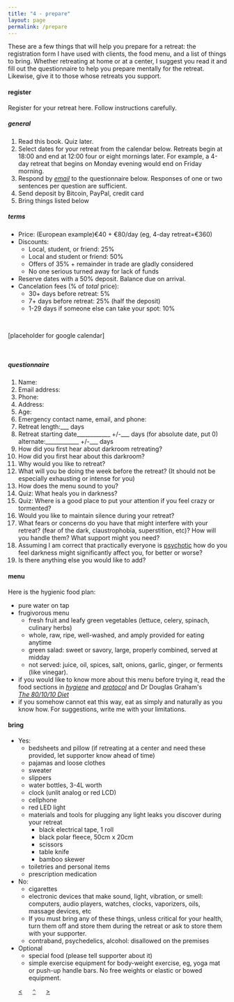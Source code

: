 ```yaml
---
title: "4 - prepare"
layout: page
permalink: /prepare
---
```


These are a few things that will help you prepare for a retreat: the registration form I have used with clients, the food menu, and a list of things to bring. Whether retreating at home or at a center, I suggest you read it and fill out the questionnaire to help you prepare mentally for the retreat. Likewise, give it to those whose retreats you support.

#### register

Register for your retreat here. Follow instructions carefully.

##### general

1. Read this book. Quiz later.
2. Select dates for your retreat from the calendar below. Retreats begin at 18:00 and end at 12:00 four or eight mornings later. For example, a 4-day retreat that begins on Monday evening would end on Friday morning.
3. Respond by [*email*](/bio) to the questionnaire below. Responses of one or two sentences per question are sufficient. 
4. Send deposit by Bitcoin, PayPal, credit card
5. Bring things listed below

##### terms

- Price: (European example)&euro;40 + &euro;80/day (eg, 4-day retreat=&euro;360)
- Discounts: 
    - Local, student, or friend: 25% 
    - Local and student or friend: 50%
    - Offers of 35% + remainder in trade are gladly considered
    - No one serious turned away for lack of funds
- Reserve dates with a 50% deposit. Balance due on arrival.
- Cancelation fees (% of _total_ price): 
    - 30+ days before retreat: 5%
    - 7+ days before retreat: 25% (half the deposit)
    - 1-29 days if someone else can take your spot: 10% 

&nbsp;

\[placeholder for google calendar\]

&nbsp;

##### questionnaire

1. Name:
2. Email address:
3. Phone:
4. Address:
5. Age:
6. Emergency contact name, email, and phone:
7. Retreat length:\_\_\_ days
8. Retreat starting date\_\_\_\_\_\_\_\_\_\_\_\_ +/-\_\_\_ days (for absolute date, put 0)  
alternate:\_\_\_\_\_\_\_\_\_\_\_\_ +/-\_\_\_ days
9. How did you first hear about darkroom retreating?
10. How did you first hear about this darkroom?
11. Why would you like to retreat?
12. What will you be doing the week before the retreat? (It should not be especially exhausting or intense for you)
13. How does the menu sound to you?
14. Quiz: What heals you in darkness?
15. Quiz: Where is a good place to put your attention if you feel crazy or tormented?
16. Would you like to maintain silence during your retreat?
17. What fears or concerns do you have that might interfere with your retreat? (fear of the dark, claustrophobia, superstition, etc)? How will you handle them? What support might you need?
18. Assuming I am correct that practically everyone is [psychotic](/darkness-conjecture/psychosis) how do you feel darkness might significantly affect you, for better or worse?
19. Is there anything else you would like to add?

#### menu

Here is the hygienic food plan:

- pure water on tap
- frugivorous menu
    - fresh fruit and leafy green vegetables (lettuce, celery, spinach, culinary herbs)
    - whole, raw, ripe, well-washed, and amply provided for eating anytime
    - green salad: sweet or savory, large, properly combined, served at midday
    - not served: juice, oil, spices, salt, onions, garlic, ginger, or ferments (like vinegar).
- if you would like to know more about this menu before trying it, read the food sections in [*hygiene*](/hygiene) and [*protocol*](/protocol) and Dr Douglas Graham's  
[*The 80/10/10 Diet*](http://foodnsport.com)
- if you somehow cannot eat this way, eat as simply and naturally as you know how. For suggestions, write me with your limitations.

#### bring

- Yes:
    - bedsheets and pillow (if retreating at a center and need these provided, let supporter know ahead of time)
    - pajamas and loose clothes
    - sweater
    - slippers
    - water bottles, 3-4L worth
    - clock (unlit analog or red LCD)
    - cellphone
    - red LED light
    - materials and tools for plugging any light leaks you discover during your retreat
        - black electrical tape, 1 roll
        - black polar fleece, 50cm x 20cm
        - scissors
        - table knife 
        - bamboo skewer
    - toiletries and personal items
    - prescription medication
- No: 
    - cigarettes
    - electronic devices that make sound, light, vibration, or smell: computers, audio players, watches, clocks, vaporizers, oils, massage devices, etc
    - If you must bring any of these things, unless critical for your health, turn them off and store them during the retreat or ask to store them with your supporter.
    - contraband, psychedelics, alcohol: disallowed on the premises
- Optional
    - special food (please tell supporter about it)
    - simple exercise equipment for body-weight exercise, eg, yoga mat or push-up handle bars. No free weights or elastic or bowed equipment.

&nbsp;&nbsp;&nbsp;&nbsp;&nbsp;&nbsp;[&lt;](/protocol)&nbsp;&nbsp;&nbsp;&nbsp;&nbsp;&nbsp;[`^`](/)&nbsp;&nbsp;&nbsp;&nbsp;&nbsp;&nbsp;[&gt;](/design)

